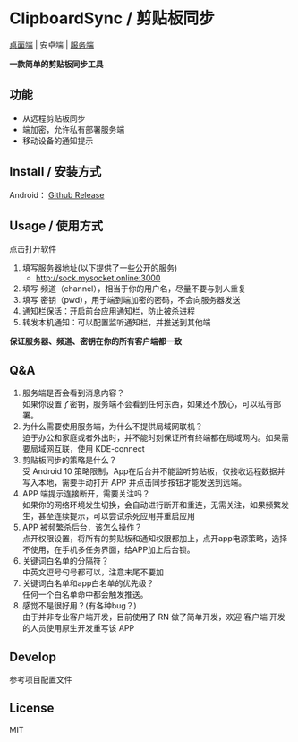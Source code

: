# ClipboardSync / 剪贴板同步

[桌面端](https://github.com/clipboard-sync/client-desktop) | 安卓端 | [服务端](https://github.com/clipboard-sync/socket-server)  


**一款简单的剪贴板同步工具**

## 功能

- 从远程剪贴板同步
- 端加密，允许私有部署服务端
- 移动设备的通知提示

## Install / 安装方式

Android： [Github Release](https://github.com/clipboard-sync/client-rn/releases)

## Usage / 使用方式

点击打开软件

1. 填写服务器地址(以下提供了一些公开的服务)
    - http://sock.mysocket.online:3000
2. 填写 频道（channel），相当于你的用户名，尽量不要与别人重复
3. 填写 密钥（pwd），用于端到端加密的密码，不会向服务器发送
4. 通知栏保活：开启前台应用通知栏，防止被杀进程
5. 转发本机通知：可以配置监听通知栏，并推送到其他端

**保证服务器、频道、密钥在你的所有客户端都一致**

## Q&A

1. 服务端是否会看到消息内容？  
    如果你设置了密钥，服务端不会看到任何东西，如果还不放心，可以私有部署。  
2. 为什么需要使用服务端，为什么不提供局域网联机？  
    迫于办公和家庭或者外出时，并不能时刻保证所有终端都在局域网内。如果需要局域网互联，使用 KDE-connect  
3. 剪贴板同步的策略是什么？  
    受 Android 10 策略限制，App在后台并不能监听剪贴板，仅接收远程数据并写入本地，需要手动打开 APP 并点击同步按钮才能发送到远端。  
4. APP 端提示连接断开，需要关注吗？  
    如果你的网络环境发生切换，会自动进行断开和重连，无需关注，如果频繁发生，甚至连续提示，可以尝试杀死应用并重启应用  
5. APP 被频繁杀后台，该怎么操作？  
    点开权限设置，将所有的剪贴板和通知权限都加上，点开app电源策略，选择不使用，在手机多任务界面，给APP加上后台锁。
6. 关键词白名单的分隔符？  
    中英文逗号句号都可以，注意末尾不要加
7. 关键词白名单和app白名单的优先级？  
    任何一个白名单命中都会触发推送。
8. 感觉不是很好用？(有各种bug？)  
    由于并非专业客户端开发，目前使用了 RN 做了简单开发，欢迎 客户端 开发的人员使用原生开发重写该 APP


## Develop

参考项目配置文件

## License

MIT

